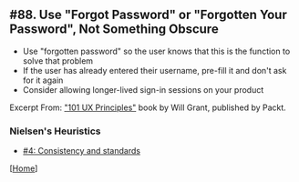 ## #88. Use "Forgot Password" or "Forgotten Your Password", Not Something Obscure
-  Use "forgotten password" so the user knows that this is the function to solve that problem
-  If the user has already entered their username, pre-fill it and don't ask for it again
-  Consider allowing longer-lived sign-in sessions on your product

Excerpt From: ["101 UX Principles"](https://www.packtpub.com/web-development/101-ux-principles) book by Will Grant, published by Packt.

### Nielsen's Heuristics
- [#4: Consistency and standards](https://github.com/fullcircle23/fullcircle23.github.io/blob/master/2020/ui-ux/ui-ux-principles-and-best-practices.md#4-consistency-and-standards)

[[Home](https://github.com/fullcircle23/fullcircle23.github.io/blob/master/2020/ui-ux/ui-ux-principles-and-best-practices.md)]
